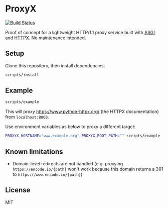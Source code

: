 # ProxyX

[![Build Status](https://dev.azure.com/florimondmanca/public/_apis/build/status/florimondmanca.proxycore?branchName=master)](https://dev.azure.com/florimondmanca/public/_build/latest?definitionId=14&branchName=master)

Proof of concept for a lightweight HTTP/1.1 proxy service built with [ASGI](https://asgi.readthedocs.io) and [HTTPX](https://github.com/encode/httpx). No maintenance intended.

## Setup

Clone this repository, then install dependencies:

```bash
scripts/install
```

## Example

```bash
scripts/example
```

This will proxy https://www.python-httpx.org/ (the HTTPX documentation) from `localhost:8000`.

Use environment variables as below to proxy a different target:

```bash
PROXYX_HOSTNAME="www.example.org" PROXYX_ROOT_PATH="" scripts/example
```

## Known limitations

- Domain-level redirects are not handled (e.g. proxying `https://encode.io/{path}` won't work because this domain returns a 301 to `https://www.encode.io/{path}`).

## License

MIT
